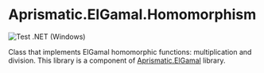 # Aprismatic.ElGamal.Homomorphism

![Test .NET (Windows)](https://github.com/aprismatic/elgamal-homomorphism/workflows/Test%20.NET%20(Windows)/badge.svg?branch=master)

Class that implements ElGamal homomorphic functions: multiplication and division. This library is a component of [Aprismatic.ElGamal](https://github.com/aprismatic/elgamal) library.
